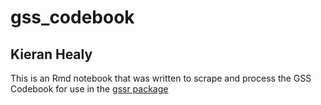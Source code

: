 
# gss_codebook
## Kieran Healy 
<!-- badges: start -->
<!-- badges: end -->

This is an Rmd notebook that was written to scrape and process the GSS Codebook for use in the [gssr package](http://kjhealy.github.io/gssr/)


